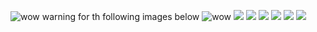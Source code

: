 
![wow](https://i.pinimg.com/564x/da/b4/ec/dab4ecce330f892037af5f5d5cdd8fda.jpg)
warning for th following images below 
![wow](https://media.discordapp.net/attachments/1244115669088473098/1254952882982092931/Screen_Shot_2024-06-24_at_8.14.13_PM.png?ex=667b5d73&is=667a0bf3&hm=5b77ab6f837457d372255e3478a89ed454ee7490f0b98422fbaeedbfcf07f1e6&=&format=webp&quality=lossless&width=657&height=607)
![](https://media.discordapp.net/attachments/1244115669088473098/1254952305309122672/Screen_Shot_2024-06-24_at_8.12.20_PM.png?ex=667b5ce9&is=667a0b69&hm=2293f0985e15be10308c547031cece39c992276d2ed961b00d11a50771f93090&=&format=webp&quality=lossless&width=730&height=607)
![](https://media.discordapp.net/attachments/1244115669088473098/1254946336449630228/IMG_5444.png?ex=667b575a&is=667a05da&hm=ce290014818fd78a0908c5b21d4e00e48ba1a77d24d65e421a82e52fcc89ca7c&=&format=webp&quality=lossless&width=454&height=381)
![](https://media.discordapp.net/attachments/1244115669088473098/1254946256149549076/IMG_5448.png?ex=667b5747&is=667a05c7&hm=bafa66de7a9230f43edeeba28eddf0cf9920050cbb671fa4ead119c4f81760dd&=&format=webp&quality=lossless&width=443&height=536)
![](https://media.discordapp.net/attachments/1244115669088473098/1254946270741790792/IMG_5449.png?ex=667b574a&is=667a05ca&hm=13fe3f565257ab3fd56d8609016ea04d11e92f3c53320eef6d84e92911390123&=&format=webp&quality=lossless&width=551&height=377)
![](https://media.discordapp.net/attachments/1244115669088473098/1254946326869835778/IMG_5447.png?ex=667b5758&is=667a05d8&hm=f9d4ef0753787fbf3d5c34614ba0e6a3d347866b5f007e53dcfd06ae6d999673&=&format=webp&quality=lossless&width=599&height=285)
![](https://media.discordapp.net/attachments/1244115669088473098/1254946360998891601/IMG_5440.png?ex=667b5760&is=667a05e0&hm=fd21ccbb9a6335fd955aa5e45a7a8606883b843053f159ea32f953592d4334f0&=&format=webp&quality=lossless&width=656&height=481)
